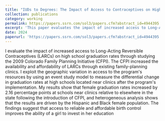 ```yaml
---
title: "IUDs to Degrees: The Impact of Access to Contraceptives on High School Graduation Rates"
collection: publications
category: working
permalink: https://papers.ssrn.com/sol3/papers.cfm?abstract_id=4944395
excerpt: 'This paper evaluates the impact of increased access to Long-Acting Reversible Contraceptives (LARCs) on high school graduation rates through studying the 2009 Colorado Family Planning Initiative (CFPI).'
date: 2024
paperurl: 'https://papers.ssrn.com/sol3/papers.cfm?abstract_id=4944395'
---
```

I evaluate the impact of increased access to Long-Acting Reversible Contraceptives (LARCs) on high school graduation rates through studying the 2009 Colorado Family Planning Initiative (CFPI). The CFPI increased the availability and affordability of LARCs through existing family-planning clinics. I exploit the geographic variation in access to the program's resources by using an event study model to measure the differential change in graduation rates at high schools located near clinics after the program's implementation. My results show that female graduation rates increased by 2.16 percentage points at schools near clinics relative to elsewhere in the state following the introduction of CFPI, and heterogeneous analysis shows that the results are driven by the Hispanic and Black female population. The findings suggest that access to reliable and affordable birth control improves the ability of a girl to invest in her education

